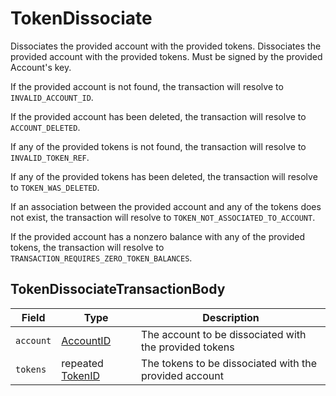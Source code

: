 # TokenDissociate

Dissociates the provided account with the provided tokens. Dissociates the provided account with the provided tokens. Must be signed by the provided Account's key.

If the provided account is not found, the transaction will resolve to `INVALID_ACCOUNT_ID`.

If the provided account has been deleted, the transaction will resolve to `ACCOUNT_DELETED`.

If any of the provided tokens is not found, the transaction will resolve to `INVALID_TOKEN_REF`.

If any of the provided tokens has been deleted, the transaction will resolve to `TOKEN_WAS_DELETED`.

If an association between the provided account and any of the tokens does not exist, the transaction will resolve to `TOKEN_NOT_ASSOCIATED_TO_ACCOUNT`.

If the provided account has a nonzero balance with any of the provided tokens, the transaction will resolve to `TRANSACTION_REQUIRES_ZERO_TOKEN_BALANCES`.

## TokenDissociateTransactionBody

| Field     | Type                                          | Description                                            |
| --------- | --------------------------------------------- | ------------------------------------------------------ |
| `account` | [AccountID](../basic-types/accountid.md)      | The account to be dissociated with the provided tokens |
| `tokens`  | repeated [TokenID](../basic-types/tokenid.md) | The tokens to be dissociated with the provided account |
